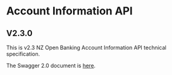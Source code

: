 # Account Information API

## V2.3.0

This is v2.3 NZ Open Banking Account Information API technical specification.

The Swagger 2.0 document is [here](account-info-nz-swagger.yaml).
